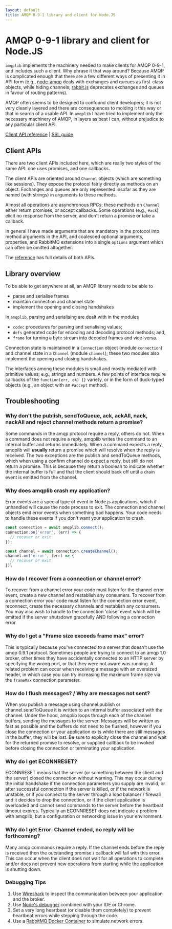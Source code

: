 ```yaml
---
layout: default
title: AMQP 0-9-1 library and client for Node.JS
---
```


# AMQP 0-9-1 library and client for Node.JS

`amqplib` implements the machinery needed to make clients for AMQP
0-9-1, and includes such a client. Why phrase it that way around?
Because AMQP is complicated enough that there are a few different ways
of presenting it in API form (e.g., [node-amqp][] deals with
exchanges and queues as first-class objects, while hiding channels;
[rabbit.js][] deprecates exchanges and queues in favour of
routing patterns).

AMQP often seems to be designed to confound client developers; it is
not very cleanly layered and there are consequences to molding it this
way or that in search of a usable API. In `amqplib` I have tried to
implement only the necessary machinery of AMQP, in layers as best I
can, without prejudice to any particular client API.

[Client API reference](channel_api.html) | [SSL guide](ssl.html)

## Client APIs

There are two client APIs included here, which are really two styles
of the same API: one uses promises, and one callbacks.

The client APIs are oriented around `Channel` objects (which are
something like sessions). They expose the protocol fairly directly as
methods on an object. Exchanges and queues are only represented
insofar as they are named (with strings) in arguments to these
methods.

Almost all operations are asynchronous RPCs; these methods on
`Channel` either return promises, or accept callbacks. Some operations
(e.g., `#ack`) elicit no response from the server, and don't return a
promise or take a callback.

In general I have made arguments that are mandatory in the protocol
into method arguments in the API, and coalesced optional arguments,
properties, and RabbitMQ extensions into a single `options` argument
which can often be omitted altogether.

The [reference](channel_api.html) has full details of both APIs.

## Library overview

To be able to get anywhere at all, an AMQP library needs to be able to

 * parse and serialise frames
 * maintain connection and channel state
 * implement the opening and closing handshakes

In `amqplib`, parsing and serialising are dealt with in the modules

 * `codec` procedures for parsing and serialising values;
 *  `defs` generated code for encoding and decoding protocol methods;
    and,
 * `frame` for turning a byte stream into decoded frames and
   vice-versa.

Connection state is maintained in a `Connection` object (module
`connection`) and channel state in a `Channel` (module `channel`);
these two modules also implement the opening and closing handshakes.

The interfaces among these modules is small and mostly mediated with
primitive values; e.g., strings and numbers. A few points of interface
require callbacks of the `function(err, ok) {}` variety, or in the
form of duck-typed objects (e.g., an object with an `#accept` method).

## Troubleshooting

### Why don't the publish, sendToQueue, ack, ackAll, nack, nackAll and reject channel methods return a promise?
Some commands in the amqp protocol require a reply, others do not. When a command does not require a reply, amqplib writes the command to an internal buffer and returns immediately. When a command expects a reply, amqplib will **usually** return a promise which will resolve when the reply is received. The two exceptions are the publish and sendToQueue methods, which when using a confirm channel do expect a reply, but still do not return a promise. This is because they return a boolean to indicate whether the internal buffer is full and that the client should back off until a drain event is emitted from the channel.

### Why does amqplib crash my application?
Error events are a special type of event in Node.js applications, which if unhandled will cause the node process to exit. The connection and channel objects emit error events when something bad happens. Your code needs to handle these events if you don't want your application to crash.

```js
const connection = await amqplib.connect();
connection.on('error', (err) => {
  // recover or exit
});

const channel = await connection.createChannel();
channel.on('error', (err) => {
  // recover or exit
})l
```

### How do I recover from a connection or channel error?
To recover from a channel error your code must listen for the channel error event, create a new channel and restablish any consumers. To recover from a connection error your code must listen for the connection error event, reconnect, create the necessary channels and restablish any consumers. You may also wish to handle to the connection 'close' event which will be emitted if the server shutsdown gracefully AND following a connection error.

### Why do I get a "Frame size exceeds frame max" error?
This is typically because you've connected to a server that doesn't use the amqp 0.9.1 protocol. Sometimes people are trying to connect to an amqp 1.0 broker, other times they have accidentally connected to an HTTP server by specifying the wrong port, or that they were not aware was running. A related problem can occur when receiving a message with an oversized header, in which case you can try increasing the maximum frame size via the `frameMax` connection parameter. 

### How do I flush messages? / Why are messages not sent?
When you publish a message using channel.publish or channel.sendToQueue it is written to an internal buffer associated with the channel. Under the hood, amqplib loops through each of the channel buffers, sending the messages to the server. Messages will be written as fast as possible and the buffers do not need to be flushed, however if you close the connection or your application exits while there are still messages in the buffer, they will be lost. Be sure to explicity close the channel and wait for the returned promise to resolve, or supplied callback to be invoked before closing the connection or terminating your application.

### Why do I get ECONNRESET?
ECONNRESET means that the server (or something between the client and the server) closed the connection without warning. This may occur during the initial handshake if the connection parameters you supply are invalid, or after successful connection if the server is killed, or if the network is unstable, or if you connect to the server through a load balancer / firewall and it decides to drop the connection, or if the client application is overloaded and cannot send commands to the server before the heartbeat timeout expires. Typically an ECONNRESET does not indicate a problem with amqplib, but a configuration or networking issue in your environment.

### Why do I get Error: Channel ended, no reply will be forthcoming?
Many amqp commands require a reply. If the channel ends before the reply is received then the outstanding promise / callback will fail with this error. This can occur when the client does not wait for all operations to complete and/or does not prevent new operations from starting while the application is shutting down.

### Debugging Tips
1. Use [Wireshark](https://www.rabbitmq.com/amqp-wireshark.html) to inspect the communication between your application and the broker.
2. Use [Node's debugger](https://nodejs.org/en/docs/guides/debugging-getting-started/) combined with your IDE or Chrome.
3. Set a very long heartbeat (or disable them completely) to prevent heartbeat errors while stepping through the code.
4. Use a [RabbitMQ Docker Container](https://hub.docker.com/_/rabbitmq) to simulate network errors.


[rabbit.js]: https://github.com/squaremo/rabbit.js
[node-amqp]: https://github.com/postwait/node-amqp
